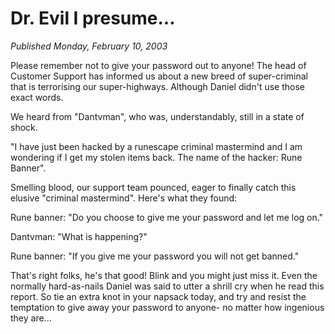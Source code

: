 # Dr. Evil I presume...
*Published Monday, February 10, 2003*

Please remember not to give your password out to anyone! The head of Customer Support has informed us about a new breed of super-criminal that is terrorising our super-highways. Although Daniel didn't use those exact words.

We heard from "Dantvman", who was, understandably, still in a state of shock.

"I have just been hacked by a runescape criminal mastermind and I am wondering if I get my stolen items back. The name of the hacker: Rune Banner".

Smelling blood, our support team pounced, eager to finally catch this elusive "criminal mastermind". Here's what they found:

Rune banner: "Do you choose to give me your password and let me log on."

Dantvman: "What is happening?"

Rune banner: "If you give me your password you will not get banned."

That's right folks, he's that good! Blink and you might just miss it. Even the normally hard-as-nails Daniel was said to utter a shrill cry when he read this report. So tie an extra knot in your napsack today, and try and resist the temptation to give away your password to anyone- no matter how ingenious they are...
